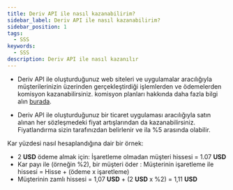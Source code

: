 ```yaml
---
title: Deriv API ile nasıl kazanabilirim?
sidebar_label: Deriv API ile nasıl kazanabilirim?
sidebar_position: 1
tags:
  - SSS
keywords:
  - SSS
description: Deriv API ile nasıl kazanılır
---
```


- Deriv API ile oluşturduğunuz web siteleri ve uygulamalar aracılığıyla müşterilerinizin
  üzerinden gerçekleştirdiği işlemlerden ve ödemelerden komisyon kazanabilirsiniz. komisyon planları hakkında daha fazla bilgi alın [burada](https://deriv.com/partners/affiliate-ib).

- Deriv API ile oluşturduğunuz bir ticaret
  uygulaması aracılığıyla satın alınan her sözleşmedeki fiyat artışlarından da kazanabilirsiniz. Fiyatlandırma sizin tarafınızdan belirlenir ve
  ila %5 arasında olabilir.

Kar yüzdesi nasıl hesaplandığına dair bir örnek:

- 2 **USD** ödeme almak için: İşaretleme olmadan müşteri hissesi = 1.07 **USD**
- Kar payı ile (örneğin %2), bir müşteri öder : Müşterinin işaretleme ile hissesi =
  Hisse + (ödeme x işaretleme)
- Müşterinin zamlı hissesi = 1,07 **USD** + (2 **USD** x %2) = 1,11 **USD**
